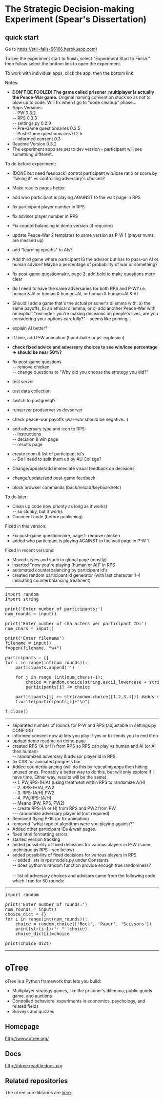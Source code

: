 # The Strategic Decision-making Experiment (Spear's Dissertation)

## quick start

Go to https://still-falls-66166.herokuapp.com/

To see the experiment start to finish, select "Experiment Start to Finish." then follow select the bottom link to open the experiment.  

To work with individual apps, click the app, then the bottom link.

Notes:
- <b> DON'T BE FOOLED!  The game called prisoner_multiplayer is actually the Peace-War game.</b>  Original naming convention stuck so as not to blow up to code.  Will fix when I go to "code cleanup" phase...
- Apps Versions:<br>
-- PW 0.3.2<br>
-- RPS 0.3.3<br>
-- settings.py 0.2.9<br>
-- Pre-Game questionnaires 0.2.5<br>
-- Post-Game questionnaires 0.2.5<br>
-- informed consent 0.3
- Readme Version 0.3.2
- The experiment apps are set to dev version - participant will see something different.

To do before experiment:
- (DONE but need feedback) control participant win/lose ratio or score by "faking it" vs controlling adversary's choices?
- Make results pages better
- add who participant is playing AGAINST to the wait page in RPS
- fix participant player number in RPS
- fix advisor player number in RPS
- Fix counterbalancing in demo version (if required)
- update Peace-War 2 templates to same version as P-W 1 (player nums are messed up)
- add "learning epochs" to AIs?
- Add third game where participant IS the advisor but has to pass-on AI or human advice? Maybe a percentage of probability of war or something?

- fix post-game questionnaire, page 2: add bold to make questions more clear
- do I need to have the same adversaries for both RPS and P-W?  i.e. human & AI or human & human+AI, or human & human+AI & AI
- Should I add a game that's the actual prisoner's dilemma with: a) the same payoffs, b) an ethical dilemma, or c) add another Peace-War with an explicit "reminder: you're making decisions on people's lives, are you considering your options carefully?" - seems like priming...
- explain AI better?

- if time, add P-W animation (handshake or jet-explosion)
- <b>check fixed advice and adversary choices to see win/lose percentage -> should be near 50%?</b>
- fix post-game questions<br>
-- remove chicken <br>
-- change questions to "Why did you choose the strategy you did?"
- test server
- test data collection
- switch to postgresql?
- runserver prodserver vs devserver
- check peace-war payoffs (war-war should be negative...)
- add adversary type and icon to RPS:<br>
-- instructions<br>
-- decision & win page<br>
-- results page
- create room & list of participant id's<br>
-- Do I need to split them up by AU College?
- Change/update/add immediate visual feedback on decisions
- change/update/add post-game feedback
- block browser commands (back/reload/keyboard/etc)


To do later:
- Clean up code (low priority as long as it works)<br>
-- so clunky, but it works<br>
- Comment code (before publishing)


Fixed in this version:
- Fix post-game questionnaire, page 1: remove chicken
- added who participant is playing AGAINST to the wait page in P-W 1


Fixed in recent versions: 
- Moved styles and such to global page (mostly)
- inserted "now you're playing [human or AI]" in RPS
- automated counterbalancing by participant id's
- created random participant id generator (with last character 1-4 indicating counterbalancing treatment)
________________
<pre>
import random
import string

print('Enter number of participants:')
num_rounds = input()

print('Enter number of characters per participant ID:')
num_chars = input()

print('Enter filename')
filename = input()
f=open(filename, "w+")

participants = []
for i in range(int(num_rounds)):
    participants.append('')
    
    for j in range (int(num_chars)-1):
        choice = random.choice(string.ascii_lowercase + string.digits)
        participants[i] += choice
        
    participants[i] += str(random.choice([1,2,3,4])) #adds random character 1-4
    f.write(participants[i]+"\n")
    
f.close()
</pre>
________________
- separated number of rounds for P-W and RPS (adjustable in settings.py CONFIGS)
- informed consent now a) lets you play if yes or b) sends you to end if no
- updatd demo readme on demo page
- created RPS-(A or H) from RPS so RPS can play vs human and AI (or AI then human)<br>
-- randomized adversary & advisor player id in RPS
- fix CSS for animated progress bar
- Added counterbalancing (will do this by repeating apps then hiding unused ones.  Probably a better way to do this, but will only explore if I have time.  Either way, results will be the same).<br>
-- 1. PW,RPS-(H/A) (using treatment within RPS to randomize A/H)<br>
-- 2. RPS-(H/A),PW2<br>
-- 3. RPS-(A/H),PW2<br>
-- 4. PW,RPS-(A/H) <br>
-- Means (PW, RPS, PW2) <br>
-- create RPS-(A or H) from RPS and PW2 from PW<br>
--- randomize adversary player id (not required)
- Removed flying F-16 (or fix animation)
- removed "what type of algorithm were you playing against?"
- Added other participant IDs & wait pages.
- fixed html formatting errors
- started version tracking
- added possibility of fixed decisions for various players in P-W (same technique as RPS - see below)
- added possibility of fixed decisions for various players in RPS<br>
-- added lists in rps models.py under Constants<br>
-- does python's random function provide enough true randomness?<br><br>
-- list of adversary choices and advisors came from the following code which I ran for 50 rounds:<br>
________________
<pre>
import random

print('Enter number of rounds:')
num_rounds = input()
choice_dict = {}
for i in range(int(num_rounds)):
    choice = random.choice(['Rock', 'Paper', 'Scissors'])
    print(str(i+1)+": " +choice)
    choice_dict[i]=choice
    
print(choice_dict)
</pre>
________________


##

# oTree

oTree is a Python framework that lets you build:

- Multiplayer strategy games, like the prisoner's dilemma, public goods game, and auctions
- Controlled behavioral experiments in economics, psychology, and related fields
- Surveys and quizzes

## Homepage

http://www.otree.org/

## Docs

http://otree.readthedocs.org

## Related repositories

The oTree core libraries are [here](https://github.com/oTree-org/otree-core).
